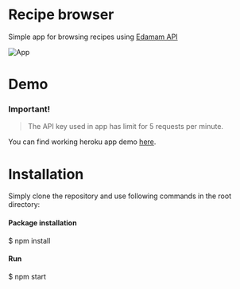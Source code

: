 # Recipe browser

Simple app for browsing recipes using [Edamam API](https://developer.edamam.com/edamam-recipe-api)

![App](https://media.giphy.com/media/fq7qXQikKce9VQeV9Q/giphy.gif)

# Demo

### Important!

> The API key used in app has limit for 5 requests per minute.

You can find working heroku app demo [here](https://recipe-browser.herokuapp.com/).

# Installation

Simply clone the repository and use following commands in the root directory:

#### Package installation

\$ npm install

#### Run

\$ npm start

